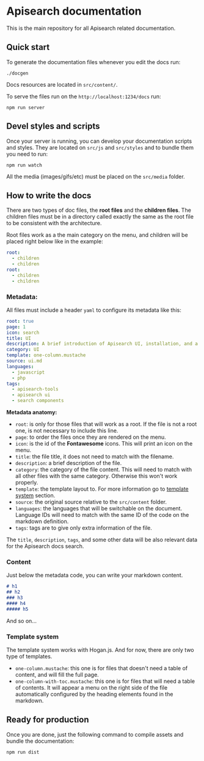 Apisearch documentation
=======================
This is the main repository for all Apisearch related documentation.


## Quick start

To generate the documentation files whenever you edit the docs run:
```shell
./docgen
```
Docs resources are located in `src/content/`.

To serve the files run on the `http://localhost:1234/docs` run:
```shell
npm run server
```

## Devel styles and scripts

Once your server is running, you can develop your documentation
scripts and styles. They are located on `src/js` and `src/styles`
and to bundle them you need to run:
```shell
npm run watch
```

All the media (images/gifs/etc) must be placed on the `src/media` folder.


## How to write the docs

There are two types of doc files, the **root files** and the **children files**.
The children files must be in a directory called exactly the same as the root file
to be consistent with the architecture.

Root files work as a the main category on the menu, and children will 
be placed right below like in the example:
```yaml
root:
  - children
  - children  
root:
  - children
  - children
```

### Metadata:

All files must include a header `yaml` to configure its metadata like this:
```yaml
root: true
page: 1
icon: search
title: UI
description: A brief introduction of Apisearch UI, installation, and a basic usage.
category: UI
template: one-column.mustache
source: ui.md
languages: 
  - javascript
  - php
tags:
  - apisearch-tools
  - apisearch ui
  - search components
```

**Metadata anatomy:**
  - `root`: is only for those files that will work as a root. If the file is not 
  a root one, is not necessary to include this line.
  - `page`: to order the files once they are rendered on the menu.
  - `icon`: is the id of the **Fontawesome** icons. This will print an icon on 
  the menu.
  - `title`: the file title, it does not need to match with the filename.
  - `description`: a brief description of the file.
  - `category`: the category of the file content. This will need to match with 
  all other files with the same category. Otherwise this won't work properly.
  - `template`: the template layout to. For more information go to 
  [template system](#template-system) section.
  - `source`: the original source relative to the `src/content` folder.
  - `languages`: the languages that will be switchable on the document. 
  Language IDs will need to match with the same ID of the code on the markdown
  definition.
  - `tags`: tags are to give only extra information of the file.
  
The `title`, `description`, `tags`, and some other data will be also relevant
data for the Apisearch docs search.


### Content

Just below the metadata code, you can write your markdown content.

```markdown
# h1
## h2
### h3
#### h4
##### h5
```
And so on...

### Template system

The template system works with Hogan.js. And for now, there are only two type 
of templates.
  - `one-column.mustache`: this one is for files that doesn't need a table of 
  content, and will fill the full page.
  - `one-column-with-toc.mustache`: this one is for files that will need a table 
  of contents. It will appear a menu on the right side of the file automatically
  configured by the heading elements found in the markdown.


## Ready for production

Once you are done, just the following command to compile assets and bundle the
documentation:
```shell
npm run dist
```